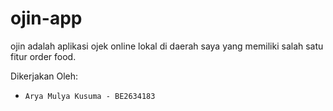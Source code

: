 # ojin-app

ojin adalah aplikasi ojek online lokal di daerah saya yang memiliki salah satu fitur order food.

Dikerjakan Oleh:
- `Arya Mulya Kusuma - BE2634183`